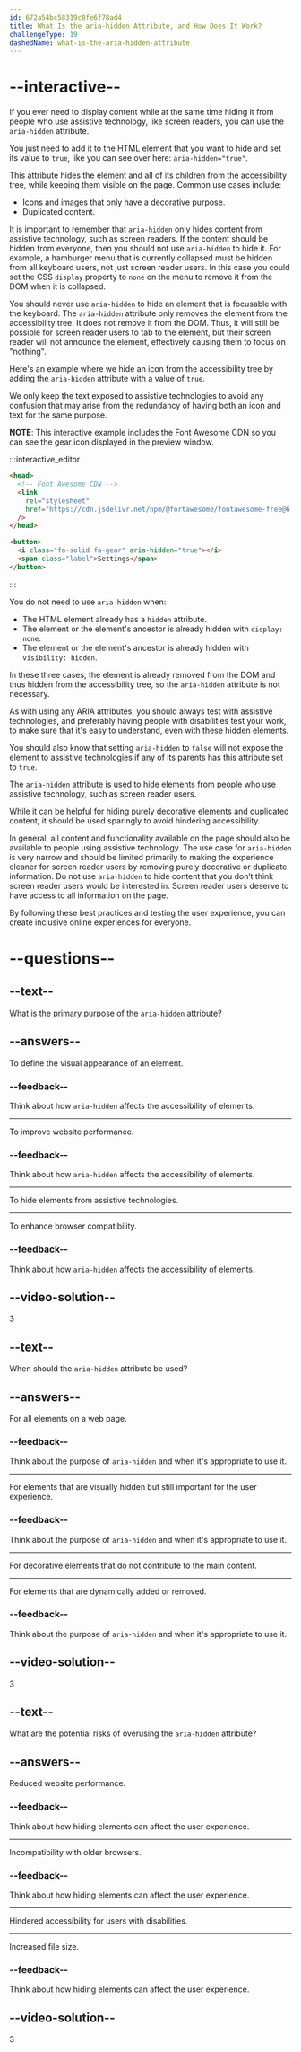 ```yaml
---
id: 672a54bc58319c8fe6f78ad4
title: What Is the aria-hidden Attribute, and How Does It Work?
challengeType: 19
dashedName: what-is-the-aria-hidden-attribute
---
```


# --interactive--

If you ever need to display content while at the same time hiding it from people who use assistive technology, like screen readers, you can use the `aria-hidden` attribute.

You just need to add it to the HTML element that you want to hide and set its value to `true`, like you can see over here: `aria-hidden="true"`.

This attribute hides the element and all of its children from the accessibility tree, while keeping them visible on the page. Common use cases include:

- Icons and images that only have a decorative purpose.
- Duplicated content.

It is important to remember that `aria-hidden` only hides content from assistive technology, such as screen readers. If the content should be hidden from everyone, then you should not use `aria-hidden` to hide it. For example, a hamburger menu that is currently collapsed must be hidden from all keyboard users, not just screen reader users. In this case you could set the CSS `display` property to `none` on the menu to remove it from the DOM when it is collapsed.

You should never use `aria-hidden` to hide an element that is focusable with the keyboard. The `aria-hidden` attribute only removes the element from the accessibility tree. It does not remove it from the DOM. Thus, it will still be possible for screen reader users to tab to the element, but their screen reader will not announce the element, effectively causing them to focus on "nothing".

Here's an example where we hide an icon from the accessibility tree by adding the `aria-hidden` attribute with a value of `true`.

We only keep the text exposed to assistive technologies to avoid any confusion that may arise from the redundancy of having both an icon and text for the same purpose.

**NOTE**: This interactive example includes the Font Awesome CDN so you can see the gear icon displayed in the preview window.

:::interactive_editor

```html
<head>
  <!-- Font Awesome CDN -->
  <link
    rel="stylesheet"
    href="https://cdn.jsdelivr.net/npm/@fortawesome/fontawesome-free@6.5.0/css/all.min.css"
  />
</head>

<button>
  <i class="fa-solid fa-gear" aria-hidden="true"></i>
  <span class="label">Settings</span>
</button>
```

:::

You do not need to use `aria-hidden` when:

- The HTML element already has a `hidden` attribute.
- The element or the element's ancestor is already hidden with `display: none`.
- The element or the element's ancestor is already hidden with `visibility: hidden`.

In these three cases, the element is already removed from the DOM and thus hidden from the accessibility tree, so the `aria-hidden` attribute is not necessary.

As with using any ARIA attributes, you should always test with assistive technologies, and preferably having people with disabilities test your work, to make sure that it's easy to understand, even with these hidden elements.

You should also know that setting `aria-hidden` to `false` will not expose the element to assistive technologies if any of its parents has this attribute set to `true`.

The `aria-hidden` attribute is used to hide elements from people who use assistive technology, such as screen reader users.

While it can be helpful for hiding purely decorative elements and duplicated content, it should be used sparingly to avoid hindering accessibility.

In general, all content and functionality available on the page should also be available to people using assistive technology. The use case for `aria-hidden` is very narrow and should be limited primarily to making the experience cleaner for screen reader users by removing purely decorative or duplicate information. Do not use `aria-hidden` to hide content that you don’t think screen reader users would be interested in. Screen reader users deserve to have access to all information on the page.

By following these best practices and testing the user experience, you can create inclusive online experiences for everyone.

# --questions--

## --text--

What is the primary purpose of the `aria-hidden` attribute?

## --answers--

To define the visual appearance of an element.

### --feedback--

Think about how `aria-hidden` affects the accessibility of elements.

---

To improve website performance.

### --feedback--

Think about how `aria-hidden` affects the accessibility of elements.

---

To hide elements from assistive technologies.

---

To enhance browser compatibility.

### --feedback--

Think about how `aria-hidden` affects the accessibility of elements.

## --video-solution--

3

## --text--

When should the `aria-hidden` attribute be used?

## --answers--

For all elements on a web page.

### --feedback--

Think about the purpose of `aria-hidden` and when it's appropriate to use it.

---

For elements that are visually hidden but still important for the user experience.

### --feedback--

Think about the purpose of `aria-hidden` and when it's appropriate to use it.

---

For decorative elements that do not contribute to the main content.

---

For elements that are dynamically added or removed.

### --feedback--

Think about the purpose of `aria-hidden` and when it's appropriate to use it.

## --video-solution--

3

## --text--

What are the potential risks of overusing the `aria-hidden` attribute?

## --answers--

Reduced website performance.

### --feedback--

Think about how hiding elements can affect the user experience.

---

Incompatibility with older browsers.

### --feedback--

Think about how hiding elements can affect the user experience.

---

Hindered accessibility for users with disabilities.

---

Increased file size.

### --feedback--

Think about how hiding elements can affect the user experience.

## --video-solution--

3
